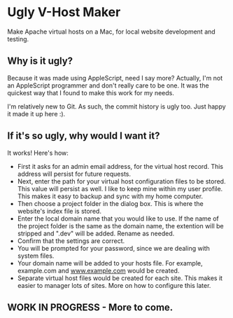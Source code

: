Ugly V-Host Maker
=================

Make Apache virtual hosts on a Mac, for local website development and testing.

## Why is it ugly?
Because it was made using AppleScript, need I say more? Actually, I'm not an AppleScript programmer and don't really care to be one. It was the quickest way that I found to make this work for my needs.

I'm relatively new to Git. As such, the commit history is ugly too. Just happy it made it up here :).

## If it's so ugly, why would I want it?
It works! Here's how:
* First it asks for an admin email address, for the virtual host record. This address will persist for future requests.
* Next, enter the path for your virtual host configuration files to be stored. This value will persist as well. I like to keep mine within my user profile. This makes it easy to backup and sync with my home computer.
* Then choose a project folder in the dialog box. This is where the website's index file is stored.
* Enter the local domain name that you would like to use. If the name of the project folder is the same as the domain name, the extention will be stripped and ".dev" will be added. Rename as needed.
* Confirm that the settings are correct.
* You will be prompted for your password, since we are dealing with system files.
* Your domain name will be added to your hosts file. For example, example.com and www.example.com would be created.
* Separate virtual host files would be created for each site. This makes it easier to manager lots of sites. More on how to configure this later.

## WORK IN PROGRESS - More to come.
